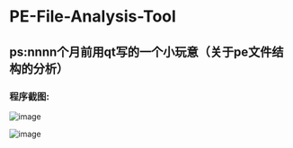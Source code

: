 # PE-File-Analysis-Tool

## ps:nnnn个月前用qt写的一个小玩意（关于pe文件结构的分析）

### 程序截图:

![image](https://github.com/diadestiny/PE-File-Analysis-Tool/blob/master/image/image1.png)

![image](https://github.com/diadestiny/PE-File-Analysis-Tool/blob/master/image/image2.png)
